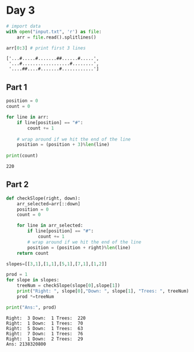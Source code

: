 # Day 3


```python
# import data
with open("input.txt", 'r') as file:
    arr = file.read().splitlines()

arr[0:3] # print first 3 lines
```




    ['...#.....#.......##......#.....',
     '...#..................#........',
     '....##....#.......#............']



## Part 1


```python
position = 0
count = 0

for line in arr:
    if line[position] == "#":
        count += 1
    
    # wrap around if we hit the end of the line
    position = (position + 3)%len(line)
    
print(count) 
```

    220
    

## Part 2


```python
def checkSlope(right, down):
    arr_selected=arr[::down]
    position = 0
    count = 0

    for line in arr_selected:
        if line[position] == "#":
            count += 1
        # wrap around if we hit the end of the line
        position = (position + right)%len(line)
    return count
```


```python
slopes=[[3,1],[1,1],[5,1],[7,1],[1,2]]

prod = 1
for slope in slopes:
    treeNum = checkSlope(slope[0],slope[1])
    print("Right: ", slope[0],"Down: ", slope[1], "Trees: ", treeNum)
    prod *=treeNum   

print("Ans:", prod)
```

    Right:  3 Down:  1 Trees:  220
    Right:  1 Down:  1 Trees:  70
    Right:  5 Down:  1 Trees:  63
    Right:  7 Down:  1 Trees:  76
    Right:  1 Down:  2 Trees:  29
    Ans: 2138320800
    
